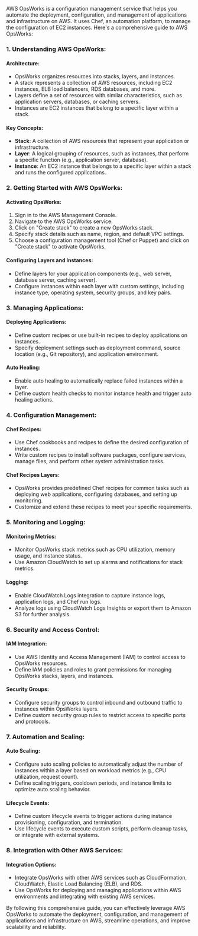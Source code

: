 AWS OpsWorks is a configuration management service that helps you automate the deployment, configuration, and management of applications and infrastructure on AWS. It uses Chef, an automation platform, to manage the configuration of EC2 instances. Here's a comprehensive guide to AWS OpsWorks:

### 1. Understanding AWS OpsWorks:

#### Architecture:
- OpsWorks organizes resources into stacks, layers, and instances.
- A stack represents a collection of AWS resources, including EC2 instances, ELB load balancers, RDS databases, and more.
- Layers define a set of resources with similar characteristics, such as application servers, databases, or caching servers.
- Instances are EC2 instances that belong to a specific layer within a stack.

#### Key Concepts:
- **Stack**: A collection of AWS resources that represent your application or infrastructure.
- **Layer**: A logical grouping of resources, such as instances, that perform a specific function (e.g., application server, database).
- **Instance**: An EC2 instance that belongs to a specific layer within a stack and runs the configured applications.

### 2. Getting Started with AWS OpsWorks:

#### Activating OpsWorks:
1. Sign in to the AWS Management Console.
2. Navigate to the AWS OpsWorks service.
3. Click on "Create stack" to create a new OpsWorks stack.
4. Specify stack details such as name, region, and default VPC settings.
5. Choose a configuration management tool (Chef or Puppet) and click on "Create stack" to activate OpsWorks.

#### Configuring Layers and Instances:
- Define layers for your application components (e.g., web server, database server, caching server).
- Configure instances within each layer with custom settings, including instance type, operating system, security groups, and key pairs.

### 3. Managing Applications:

#### Deploying Applications:
- Define custom recipes or use built-in recipes to deploy applications on instances.
- Specify deployment settings such as deployment command, source location (e.g., Git repository), and application environment.

#### Auto Healing:
- Enable auto healing to automatically replace failed instances within a layer.
- Define custom health checks to monitor instance health and trigger auto healing actions.

### 4. Configuration Management:

#### Chef Recipes:
- Use Chef cookbooks and recipes to define the desired configuration of instances.
- Write custom recipes to install software packages, configure services, manage files, and perform other system administration tasks.

#### Chef Recipes Layers:
- OpsWorks provides predefined Chef recipes for common tasks such as deploying web applications, configuring databases, and setting up monitoring.
- Customize and extend these recipes to meet your specific requirements.

### 5. Monitoring and Logging:

#### Monitoring Metrics:
- Monitor OpsWorks stack metrics such as CPU utilization, memory usage, and instance status.
- Use Amazon CloudWatch to set up alarms and notifications for stack metrics.

#### Logging:
- Enable CloudWatch Logs integration to capture instance logs, application logs, and Chef run logs.
- Analyze logs using CloudWatch Logs Insights or export them to Amazon S3 for further analysis.

### 6. Security and Access Control:

#### IAM Integration:
- Use AWS Identity and Access Management (IAM) to control access to OpsWorks resources.
- Define IAM policies and roles to grant permissions for managing OpsWorks stacks, layers, and instances.

#### Security Groups:
- Configure security groups to control inbound and outbound traffic to instances within OpsWorks layers.
- Define custom security group rules to restrict access to specific ports and protocols.

### 7. Automation and Scaling:

#### Auto Scaling:
- Configure auto scaling policies to automatically adjust the number of instances within a layer based on workload metrics (e.g., CPU utilization, request count).
- Define scaling triggers, cooldown periods, and instance limits to optimize auto scaling behavior.

#### Lifecycle Events:
- Define custom lifecycle events to trigger actions during instance provisioning, configuration, and termination.
- Use lifecycle events to execute custom scripts, perform cleanup tasks, or integrate with external systems.

### 8. Integration with Other AWS Services:

#### Integration Options:
- Integrate OpsWorks with other AWS services such as CloudFormation, CloudWatch, Elastic Load Balancing (ELB), and RDS.
- Use OpsWorks for deploying and managing applications within AWS environments and integrating with existing AWS services.

By following this comprehensive guide, you can effectively leverage AWS OpsWorks to automate the deployment, configuration, and management of applications and infrastructure on AWS, streamline operations, and improve scalability and reliability.